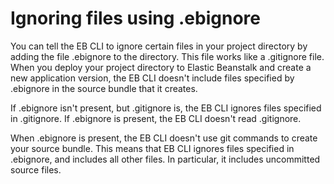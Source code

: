 # Ignoring files using .ebignore

You can tell the EB CLI to ignore certain files in your project directory by adding the file .ebignore to the directory. This file works like a .gitignore file. When you deploy your project directory to Elastic Beanstalk and create a new application version, the EB CLI doesn't include files specified by .ebignore in the source bundle that it creates.

If .ebignore isn't present, but .gitignore is, the EB CLI ignores files specified in .gitignore. If .ebignore is present, the EB CLI doesn't read .gitignore.

When .ebignore is present, the EB CLI doesn't use git commands to create your source bundle. This means that EB CLI ignores files specified in .ebignore, and includes all other files. In particular, it includes uncommitted source files.
